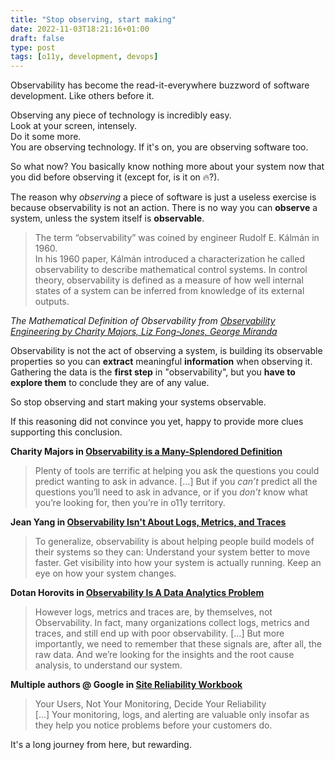 ```yaml
---
title: "Stop observing, start making"
date: 2022-11-03T18:21:16+01:00
draft: false
type: post
tags: [o11y, development, devops]
---
```


Observability has become the read-it-everywhere buzzword of software development. Like others before it.

Observing any piece of technology is incredibly easy.  
Look at your screen, intensely.  
Do it some more.  
You are observing technology. If it's on, you are observing software too.

So what now? You basically know nothing more about your system now that you did before observing it (except for, is it on 🔥?).

The reason why _observing_ a piece of software is just a useless exercise is because observability is not an action.
There is no way you can **observe** a system, unless the system itself is **observable**.

> The term “observability” was coined by engineer Rudolf E. Kálmán in 1960.  
> In his 1960 paper, Kálmán introduced a characterization he called observability to describe mathematical control systems. In control theory, observability is defined as a measure of how well internal states of a system can be inferred from knowledge of its external outputs.

_The Mathematical Definition of Observability from [Observability Engineering by Charity Majors, Liz Fong-Jones, George Miranda][1]_

Observability is not the act of observing a system, is building its observable properties so you can **extract** meaningful **information** when observing it.
Gathering the data is the **first step** in "observability", but you **have to explore them** to conclude they are of any value.

So stop observing and start making your systems observable.

If this reasoning did not convince you yet, happy to provide more clues supporting this conclusion.

**Charity Majors in [Observability is a Many-Splendored Definition](https://charity.wtf/2020/03/03/observability-is-a-many-splendored-thing/)**

> Plenty of tools are terrific at helping you ask the questions you could predict wanting to ask in advance. […] But if you *can’t* predict all the questions you’ll need to ask in advance, or if you *don’t* know what you’re looking for, then you’re in o11y territory.

**Jean Yang in [Observability Isn't About Logs, Metrics, and Traces](https://www.akitasoftware.com/blog-posts/observability-isnt-about-logs-metrics-and-traces)**

> To generalize, observability is about helping people build models of their systems so they can: Understand your system better to move faster. Get visibility into how your system is actually running. Keep an eye on how your system changes.  

**Dotan Horovits in [Observability Is A Data Analytics Problem](https://insidebigdata.com/2022/04/07/observability-is-a-data-analytics-problem/)**

> However logs, metrics and traces are, by themselves, not Observability. In fact, many organizations collect logs, metrics and traces, and still end up with poor observability. […] But more importantly, we need to remember that these signals are, after all, the raw data. And we’re looking for the insights and the root cause analysis, to understand our system.

**Multiple authors @ Google in [Site Reliability Workbook](https://sre.google/workbook/reaching-beyond/)**

> Your Users, Not Your Monitoring, Decide Your Reliability  
> […] Your monitoring, logs, and alerting are valuable only insofar as they help you notice problems before your customers do. 

It's a long journey from here, but rewarding.


[1]: https://www.oreilly.com/library/view/observability-engineering/9781492076438/